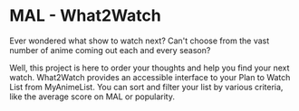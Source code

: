 MAL - What2Watch
================

Ever wondered what show to watch next?
Can't choose from the vast number of anime coming out each and every season?

Well, this project is here to order your thoughts and help you find your next watch.
What2Watch provides an accessible interface to your Plan to Watch List from MyAnimeList.
You can sort and filter your list by various criteria, like the average score on MAL or popularity.

